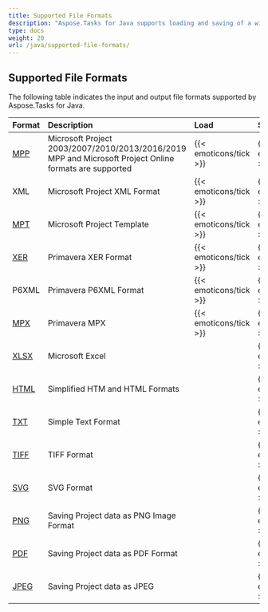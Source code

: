 ```yaml
---
title: Supported File Formats
description: "Aspose.Tasks for Java supports loading and saving of a wide range of project management file formats and allows you to edit source documents as well as convert files from one format to another."
type: docs
weight: 20
url: /java/supported-file-formats/
---
```


## **Supported File Formats**
The following table indicates the input and output file formats supported by Aspose.Tasks for Java.

|**Format**|**Description**|**Load**|**Save**|
| :- | :- | :- | :- |
|[MPP](https://docs.fileformat.com/project-management/mpp/)|Microsoft Project 2003/2007/2010/2013/2016/2019 MPP and Microsoft Project Online formats are supported|{{< emoticons/tick >}}|{{< emoticons/tick >}}|
|XML|Microsoft Project XML Format|{{< emoticons/tick >}}|{{< emoticons/tick >}} |
|[MPT](https://docs.fileformat.com/project-management/mpt/)|Microsoft Project Template|{{< emoticons/tick >}}|{{< emoticons/tick >}}|
|[XER](https://docs.fileformat.com/project-management/xer/)|Primavera XER Format|{{< emoticons/tick >}} |{{< emoticons/tick >}} |
|P6XML|Primavera P6XML Format|{{< emoticons/tick >}} |{{< emoticons/tick >}} |
|[MPX](https://docs.fileformat.com/project-management/mpx/)|Primavera MPX|{{< emoticons/tick >}}|{{< emoticons/tick >}}|
|[XLSX](https://docs.fileformat.com/spreadsheet/xlsx/)|Microsoft Excel| |{{< emoticons/tick >}}|
|[HTML](https://docs.fileformat.com/web/html/)|Simplified HTM and HTML Formats| |{{< emoticons/tick >}}|
|[TXT](https://docs.fileformat.com/word-processing/txt/)|Simple Text Format| |{{< emoticons/tick >}}|
|[TIFF](https://docs.fileformat.com/image/tiff/)|TIFF Format| |{{< emoticons/tick >}} |
|[SVG](https://docs.fileformat.com/page-description-language/svg/)|SVG Format| |{{< emoticons/tick >}} |
|[PNG](https://docs.fileformat.com/image/png/)|Saving Project data as PNG Image Format| |{{< emoticons/tick >}} |
|[PDF](https://docs.fileformat.com/view/pdf/)|Saving Project data as PDF Format| |{{< emoticons/tick >}} |
|[JPEG](https://docs.fileformat.com/image/jpeg/)|Saving Project data as JPEG| |{{< emoticons/tick >}} |

